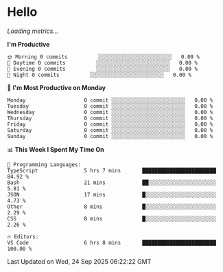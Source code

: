 # Hello

<!-- METRICS:START -->
<p><em>Loading metrics…</em></p>
<!-- METRICS:END -->

<!--START_SECTION:waka-->
**I'm Productive**

```text
🌞 Morning 0 commits          ░░░░░░░░░░░░░░░░░░░░░░░░   0.00 % 
🌆 Daytime 0 commits          ░░░░░░░░░░░░░░░░░░░░░░░░   0.00 % 
🌃 Evening 0 commits          ░░░░░░░░░░░░░░░░░░░░░░░░   0.00 % 
🌙 Night 0 commits          ░░░░░░░░░░░░░░░░░░░░░░░░   0.00 % 
```
📅 **I'm Most Productive on Monday**

```text
Monday                   0 commit ░░░░░░░░░░░░░░░░░░░░░░░░   0.00 % 
Tuesday                  0 commit ░░░░░░░░░░░░░░░░░░░░░░░░   0.00 % 
Wednesday                0 commit ░░░░░░░░░░░░░░░░░░░░░░░░   0.00 % 
Thursday                 0 commit ░░░░░░░░░░░░░░░░░░░░░░░░   0.00 % 
Friday                   0 commit ░░░░░░░░░░░░░░░░░░░░░░░░   0.00 % 
Saturday                 0 commit ░░░░░░░░░░░░░░░░░░░░░░░░   0.00 % 
Sunday                   0 commit ░░░░░░░░░░░░░░░░░░░░░░░░   0.00 % 
```

📊 **This Week I Spent My Time On**

```text
💬 Programming Languages: 
TypeScript               5 hrs 7 mins       ████████████████████████   84.92 % 
Bash                     21 mins            ██░░░░░░░░░░░░░░░░░░░░░░   5.81 % 
JSON                     17 mins            █░░░░░░░░░░░░░░░░░░░░░░░   4.73 % 
Other                    8 mins             █░░░░░░░░░░░░░░░░░░░░░░░   2.29 % 
CSS                      8 mins             █░░░░░░░░░░░░░░░░░░░░░░░   2.26 % 

🔥 Editors: 
VS Code                  6 hrs 8 mins       ████████████████████████   100.00 % 
```

 Last Updated on Wed, 24 Sep 2025 06:22:22 GMT
<!--END_SECTION:waka-->
